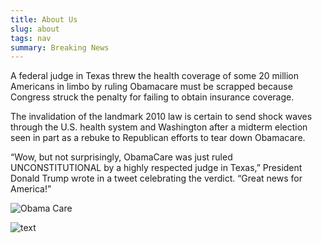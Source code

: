 ```yaml
---
title: About Us
slug: about
tags: nav
summary: Breaking News
---
```

A federal judge in Texas threw the health coverage of some 20 million Americans in limbo by ruling Obamacare must be scrapped because Congress struck the penalty for failing to obtain insurance coverage.



The invalidation of the landmark 2010 law is certain to send shock waves through the U.S. health system and Washington after a midterm election seen in part as a rebuke to Republican efforts to tear down Obamacare.

“Wow, but not surprisingly, ObamaCare was just ruled UNCONSTITUTIONAL by a highly respected judge in Texas,” President Donald Trump wrote in a tweet celebrating the verdict. “Great news for America!”

![Obama Care](https://ucarecdn.com/3ef5eb24-4ad1-44ca-890d-39d4b24632ed/ "Health")

![text](https://ucarecdn.com/493dfe67-ab24-4fc1-a131-66ccc2a3a0ed/ "Health Care")
